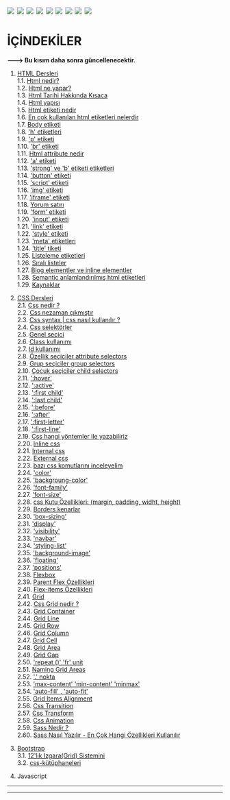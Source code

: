 # <img src="https://img.shields.io/badge/Visual_Studio_Code-0078D4?style=for-the-badge&logo=visual%20studio%20code&logoColor=white" /> <img src="https://img.shields.io/badge/HTML5-E34F26?style=for-the-badge&logo=html5&logoColor=white"/> <img src="https://img.shields.io/badge/CSS3-1572B6?style=for-the-badge&logo=css3&logoColor=white"/> <img src="https://img.shields.io/badge/Bootstrap-563D7C?style=for-the-badge&logo=bootstrap&logoColor=white" /> <img src="https://img.shields.io/badge/Font_Awesome-339AF0?style=for-the-badge&logo=fontawesome&logoColor=white" /> <img src="https://img.shields.io/badge/JavaScript-323330?style=for-the-badge&logo=javascript&logoColor=F7DF1E"/> <img src="https://img.shields.io/badge/json-5E5C5C?style=for-the-badge&logo=json&logoColor=white" /> <img src="https://img.shields.io/badge/Node.js-339933?style=for-the-badge&logo=nodedotjs&logoColor=white" /> <img src="https://img.shields.io/badge/React-20232A?style=for-the-badge&logo=react&logoColor=61DAFB" />

# İÇİNDEKİLER

**---> Bu kısım daha sonra güncellenecektir.**

1.  [HTML Dersleri](./html.md/#html-dersleri)  
    1.1. [Html nedir?](./html.md/#11-html-nedir)  
    1.2. [Html ne yapar?](./html.md/#12-html-ne-yapar)  
     1.3. [Html Tarihi Hakkında Kısaca](./html.md/#13-html-tarihi-hakkında-kısaca)  
     1.4. [Html yapısı](./html.md/#14-html-yapısı)  
     1.5. [Html etiketi nedir](./html.md/#15-html-etiketi-nedir)  
     1.6. [En çok kullanılan html etiketleri nelerdir](./html.md/#16-en-çok-kullanılan-html-etiketleri-nelerdir)  
     1.7. [Body etiketi](./html.md/#17-body-etiketi)  
     1.8. ['h' etiketleri](./html.md/#18-h-etiketleri)  
     1.9. ['p' etiketi](./html.md/#19-p-etiketi)  
     1.10. ['br' etiketi](./html.md/#110-br-etiketi)  
     1.11. [Html attribute nedir](./html.md/#111-html-attribute-nedir)  
     1.12. ['a' etiketi](./html.md/#112-a-etiketi)  
     1.13. ['strong' ve 'b' etiketi etiketleri](./html.md/#113-strong-ve-b-etiketi-etiketleri)  
     1.14. ['button' etiketi](./html.md/#114-button-etiketi)  
    1.15. ['script' etiketi](./html.md/#115-script-etiketi)  
    1.16. ['img' etiketi](./html.md/#116-img-etiketi)  
    1.17. ['iframe' etiketi](./html.md/#117-iframe-etiketi)  
    1.18. [Yorum satırı](./html.md/#118-yorum-satırı)  
    1.19. ['form' etiketi](./html.md/#119-form-etiketi)  
    1.20. ['input' etiketi](./html.md/#120-input-etiketi)  
    1.21. ['link' etiketi](./html.md/#121-link-etiketi)  
    1.22. ['style' etiketi](./html.md/#122-style-etiketi)  
    1.23. ['meta' etiketleri](./html.md/#123-meta-etiketleri)  
    1.24. ['title' tiketi](./html.md/#124-title-etiketi)  
    1.25. [Listeleme etiketleri](./html.md/#125-listeleme-etiketleri)  
    1.26. [Sıralı listeler](./html.md/#126-sıralı-listeler)  
    1.27. [Blog elementler ve inline elementler](./html.md/#127-blog-elementler-ve-inline-elementler)  
    1.28. [Semantic anlamlandırılmış html etiketleri](./html.md/#128-semantic-anlamlandırılmış-html-etiketleri)  
    1.29. [Kaynaklar](./html.md/#129-kaynaklar)
2.  [CSS Dersleri](./css.md/#2-css-dersleri)  
    2.1. [Css nedir ?](./css.md/#21-css-nedir)  
    2.2. [Css nezaman çıkmıştır](./css.md/#22-css-nezaman-çıkmıştır)  
    2.3. [Css syntax | css nasıl kullanılır ?](./css.md/#23-css-syntax--css-nasıl-kullanılır)  
    2.4. [Css selektörler](./css.md/#24-css-selektörler)  
    2.5. [Genel seçici](./css.md/#25-genel-seçici)  
    2.6. [Class kullanımı](./css.md/#26-class-kullanımı)  
    2.7. [Id kullanımı](./css.md/#27-id-kullanımı)  
    2.8. [Özellik seçiciler attribute selectors](./css.md/#28-özellik-seçiciler-attribute-selectors)  
    2.9. [Grup seçiciler group selectors](./css.md/#29-grup-seçiciler-group-selectors)  
    2.10. [Çocuk seçiciler child selectors](./css.md/#210-çocuk-seçiciler-child-selectors)  
    2.11. [':hover'](./css.md/#211--hover)  
    2.12. [':active'](./css.md/#212--active)  
    2.13. [':first child'](./css.md/#213--first-child)  
    2.14. [':last child'](./css.md/#214--last-child)  
    2.15. [':before'](./css.md/#215--before)  
    2.16. [':after'](./css.md/#216--after)  
    2.17. [':first-letter'](./css.md/#217---first-letter)  
    2.18. [':first-line'](./css.md/#218---first-line)  
    2.19. [Css hangi yöntemler ile yazabiliriz](./css.md/#219--css-hangi-yöntemler-ile-yazabiliriz)  
    2.20. [Inline css](./css.md/#220--inline-css)  
    2.21. [Internal css](./css.md/#221--internal-css)  
    2.22. [External css](./css.md/#222--external-css)  
    2.23. [bazı css komutlarını i̇nceleyelim](./css.md/#223--bazı-css-komutlarını-i̇nceleyelim)  
    2.24. ['color'](./css.md/#224--color)  
    2.25. ['backgroung-color'](./css.md/#225--backgroung-color)  
    2.26. ['font-family'](./css.md/#226--font-family)  
    2.27. ['font-size'](./css.md/#227--font-size)  
    2.28. [css Kutu Özellikleri: (margin, padding, widht, height)](./css.md/#228--css-kutu-özellikleri-margin-padding-widht-height)  
    2.29. [Borders kenarlar](./css.md/#229-borders-kenarlar)  
    2.30. ['box-sizing'](./css.md/#230-box-sizing)  
    2.31. ['display'](./css.md/#231-display)  
    2.32. ['visibility'](./css.md/#232-visibility)  
    2.33. ['navbar'](./css.md/#233-navbar)  
    2.34. ['styling-list'](./css.md/#234-styling-list)  
    2.35. ['background-image'](./css.md/#235-background-image)  
    2.36. ['floating'](./css.md/#236-floating)  
    2.37. ['positions'](./css.md/#237-positions)  
    2.38. [Flexbox](./css.md/#238-flexbox)  
    2.39. [Parent Flex Özellikleri](./css.md/#239-parent-flex-özellikleri)  
    2.40. [Flex-items Özellikleri](./css.md/#240-flex-items-özellikleri)  
    2.41. [Grid](./css.md/#241-grid)  
    2.42. [Css Grid nedir ?](./css.md/#242-css-grid-nedir)  
    2.43. [Grid Container](./css.md/#243-grid-container)  
    2.44. [Grid Line](./css.md/#244-grid-line)  
    2.45. [Grid Row](./css.md/#245-grid-row)  
    2.46. [Grid Column](./css.md/#246-grid-column)  
    2.47. [Grid Cell](./css.md/#247-grid-cell)  
    2.48. [Grid Area](./css.md/#248-grid-area)  
    2.49. [Grid Gap](./css.md/#249-grid-gap)  
    2.50. ['repeat ()' 'fr' unit](./css.md/#250--repeat---fr-unit)  
    2.51. [Naming Grid Areas](./css.md/#251--naming-grid-areas)  
    2.52. ['.' nokta](./css.md/#252---nokta)  
    2.53. ['max-content' 'min-content' 'minmax'](./css.md/#253-max-content-min-content-minmax)  
    2.54. ['auto-fill' , 'auto-fit'](./css.md/#254-auto-fill-auto-fit)  
    2.55. [Grid Items Alignment](./css.md/#255-grid-items-alignment)  
    2.56. [Css Transition](./css.md/#256-css-transition)  
    2.57. [Css Transform](./css.md/#257-css-transform)  
    2.58. [Css Animation](./css.md/#258-css-animation)  
    2.59. [Sass Nedir ?](./css.md/#259-sass-nedir)  
    2.60. [Sass Nasıl Yazılır - En Çok Hangi Özellikleri Kullanılır](./css.md/#260-sass-nasıl-yazılır--en-çok-hangi-özellikleri-kullanılır)
3.  [Bootstrap](./css.md/#3-bootstrap)  
    3.1. [12'lik Izgara(Grid) Sistemini](./css.md/#31-12lik-izgaragrid-sistemini-anlamak)  
    3.2. [css-kütüphaneleri](./css.md/#32-css-kütüphaneleri)

4.  Javascript

---

---
